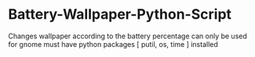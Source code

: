 # Battery-Wallpaper-Python-Script
Changes wallpaper according to the battery percentage
can only be used for gnome
must have python packages [ putil, os, time ] installed
